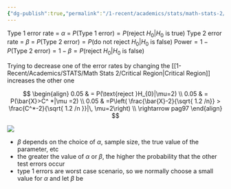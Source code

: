 ```yaml
---
{"dg-publish":true,"permalink":"/1-recent/academics/stats/math-stats-2/error-types/","created":"2025-03-21T20:05:06.947-04:00","updated":"2025-07-07T17:32:42.410-04:00"}
---
```


Type 1 error rate = $\alpha$ = $P(\text{Type 1 error})=P(\text{reject }H_{0}|H_{0} \text{ is true})$
Type 2 error rate = $\beta$ = $P(\text{Type 2 error})=P(\text{do not reject }H_{0}|H_{0} \text{ is false})$
$\text{Power}=1-P(\text{Type 2 error})=1-\beta= P(\text{reject }H_{0}|H_{0}\text{ is false})$

Trying to decrease one of the error rates by changing the [[1-Recent/Academics/STATS/Math Stats 2/Critical Region\|Critical Region]] increases the other one

$$
\begin{align}
0.05 & = P(\text{reject }H_{0}|\mu=2) \\
0.05 & = P(\bar{X}>C^ *|\mu =2) \\
0.05 & =P\left( \frac{\bar{X}-2}{\sqrt{ 1.2 /n}} > \frac{C^*-2}{\sqrt{ 1.2 /n }}|\, \mu=2\right) \\
\rightarrow pag97
\end{align}
$$

![](https://i.imgur.com/DvJq87j.png)




- $\beta$ depends on the choice of $\alpha$, sample size, the true value of the parameter, etc
- the greater the value of $\alpha$ or $\beta$, the higher the probability that the other test errors occur
- type 1 errors are worst case scenario, so we normally choose a small value for $\alpha$ and let $\beta$ be